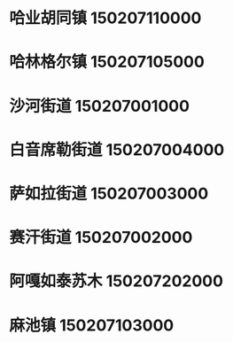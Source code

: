 # 哈业胡同镇 150207110000
# 哈林格尔镇 150207105000
# 沙河街道 150207001000
# 白音席勒街道 150207004000
# 萨如拉街道 150207003000
# 赛汗街道 150207002000
# 阿嘎如泰苏木 150207202000
# 麻池镇 150207103000

